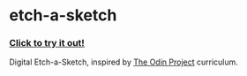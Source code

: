 # etch-a-sketch 

### [Click to try it out!](https://nbirne.github.io/etch-a-sketch/)

Digital Etch-a-Sketch, inspired by [The Odin Project](https://www.theodinproject.com/courses/foundations/lessons/etch-a-sketch-project) curriculum.
